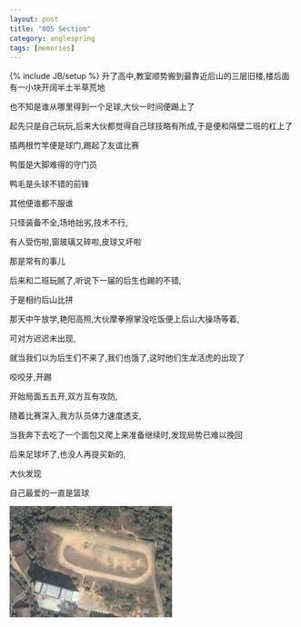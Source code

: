 ```yaml
---
layout: post
title: "005 Section"
category: anglespring
tags: [memories]
---
```

{% include JB/setup %}
升了高中,教室顺势搬到最靠近后山的三层旧楼,楼后面有一小块开阔半土半草荒地

也不知是谁从哪里得到一个足球,大伙一时间便踢上了

起先只是自己玩玩,后来大伙都觉得自己球技略有所成,于是便和隔壁二班的杠上了

插两根竹竿便是球门,踢起了友谊比赛

鸭蛋是大脚难得的守门员

鸭毛是头球不错的前锋

其他便谁都不服谁

只怪装备不全,场地拙劣,技术不行,

有人受伤啦,窗玻璃又碎啦,皮球又坏啦

那是常有的事儿

后来和二班玩腻了,听说下一届的后生也踢的不错,

于是相约后山比拼

那天中午放学,艳阳高照,大伙摩拳擦掌没吃饭便上后山大操场等着,

可对方迟迟未出现,

就当我们以为后生们不来了,我们也饿了,这时他们生龙活虎的出现了

咬咬牙,开踢

开始局面五五开,双方互有攻防,

随着比赛深入,我方队员体力速度透支,

当我奔下去吃了一个面包又爬上来准备继续时,发现局势已难以挽回

后来足球坏了,也没人再提买新的,

大伙发现

自己最爱的一直是篮球

![playground](/img/playground.jpeg)